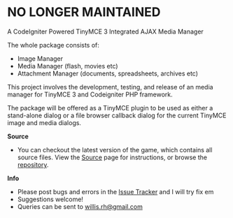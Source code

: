 # NO LONGER MAINTAINED #

A CodeIgniter Powered TinyMCE 3 Integrated AJAX Media Manager

The whole package consists of:
  * Image Manager
  * Media Manager (flash, movies etc)
  * Attachment Manager (documents, spreadsheets, archives etc)


This project involves the development, testing, and release of an media manager for TinyMCE 3 and Codeigniter PHP framework.

The package will be offered as a TinyMCE plugin to be used as either a stand-alone dialog or a file browser callback dialog for the current TinyMCE image and media dialogs.

**Source**
  * You can checkout the latest version of the game, which contains all source files. View the [Source](http://code.google.com/p/tinycimm/source/checkout) page for instructions, or browse the [repository](http://code.google.com/p/tinycimm/source/browse/trunk/).


**Info**
  * Please post bugs and errors in the [Issue Tracker](http://code.google.com/p/tinycimm/issues/) and I will try fix em
  * Suggestions welcome!
  * Queries can be sent to willis.rh@gmail.com